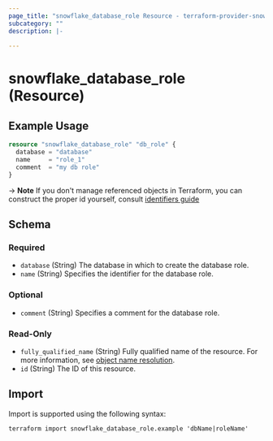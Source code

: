 ```yaml
---
page_title: "snowflake_database_role Resource - terraform-provider-snowflake"
subcategory: ""
description: |-
  
---
```


# snowflake_database_role (Resource)



## Example Usage

```terraform
resource "snowflake_database_role" "db_role" {
  database = "database"
  name     = "role_1"
  comment  = "my db role"
}
```

-> **Note** If you don't manage referenced objects in Terraform, you can construct the proper id yourself, consult [identifiers guide](../guides/identifiers#new-computed-fully-qualified-name-field-in-resources)
<!-- TODO(SNOW-1634854): include an example showing both methods-->

<!-- schema generated by tfplugindocs -->
## Schema

### Required

- `database` (String) The database in which to create the database role.
- `name` (String) Specifies the identifier for the database role.

### Optional

- `comment` (String) Specifies a comment for the database role.

### Read-Only

- `fully_qualified_name` (String) Fully qualified name of the resource. For more information, see [object name resolution](https://docs.snowflake.com/en/sql-reference/name-resolution).
- `id` (String) The ID of this resource.

## Import

Import is supported using the following syntax:

```shell
terraform import snowflake_database_role.example 'dbName|roleName'
```
